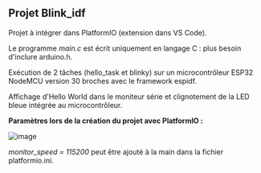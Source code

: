 ## Projet Blink_idf

Projet à intégrer dans PlatformIO (extension dans VS Code).

Le programme *main.c* est écrit uniquement en langage C : plus besoin d'inclure arduino.h.

Exécution de 2 tâches (hello_task et blinky) sur un microcontrôleur ESP32 NodeMCU version 30 broches avec le framework espidf.

Affichage d'Hello World dans le moniteur série et clignotement de la LED bleue intégrée au microcontrôleur.


**Paramètres lors de la création du projet avec PlatformIO :**

![image](https://user-images.githubusercontent.com/44494044/131227633-030858a1-daf3-4855-9517-3e5d42a1ed27.png)

*monitor_speed = 115200* peut être ajouté à la main dans la fichier platformio.ini.
